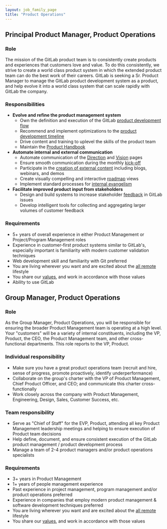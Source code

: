 ```yaml
---
layout: job_family_page
title: "Product Operations"
---
```


## Principal Product Manager, Product Operations

### Role

The mission of the GitLab product team is to consistently create products and experiences that customers love and value.  To do this consistently, we strive to create a world class product system in which the extended product team can do the best work of their careers.  GitLab is seeking a Sr. Product Manager to manage the GitLab product development system as a product, and help evolve it into a world class system that can scale rapidly with GitLab the company.

### Responsibilities
- **Evolve and refine the product management system**
  - Own the definition and execution of the GitLab [product development flow](https://about.gitlab.com/handbook/product-development-flow/)
  - Recommend and implement optimizations to the [product development timeline](https://about.gitlab.com/handbook/engineering/workflow/#product-development-timeline)
  - Drive content and training to uplevel the skills of the product team
  - Maintain the [Product Handbook](/handbook/product)
- **Automate internal and external communication**
  - Automate communication of the [Direction](/handbook/product/product-management/process/#section-and-stage-direction) and [Vision](/handbook/product/product-management/process/#category-direction) pages
  - Ensure smooth communication during the monthly [kick-off](/handbook/product/product-management/process/#kickoff-meetings)
  - Participate in the [creation of external content](/handbook/product/product-processes/#communication#writing-about-features) including blogs, webinars, and demos
  - Create visually compelling and interactive [roadmap](/handbook/product/#3-month-roadmap) views
  - Implement standard processes for [internal evangelism](/handbook/product/product-processes/#communication#internal-and-external-evangelization)
- **Facilitate improved product input from stakeholders**
  - Design and build systems to increase stakeholder [feedback](/handbook/product/how-to-engage/#how-do-i-share-feedback) in GitLab issues
  - Develop intelligent tools for collecting and aggregating larger volumes of customer feedback

### Requirements

- 5+ years of overall experience in either Product Management or Project/Program Management roles
- Experience in customer-first product systems similar to GitLab's, especially important is familiarity with modern customer validation techniques
- Web development skill and familiarity with Git preferred
- You are living wherever you want and are excited about the [all remote](https://about.gitlab.com/company/culture/all-remote/) lifestyle
- You share our [values](/handbook/values/), and work in accordance with those values
- Ability to use GitLab

## Group Manager, Product Operations

### Role

As the Group Manager, Product Operations, you will be responsible for ensuring the broader Product Management team is operating at a high level.  Your "customers" will be a variety of internal constituents, including the VP, Product, the CEO, the Product Management team, and other cross-functional departments.  This role reports to the VP, Product.

### Individual responsibility

- Make sure you have a great product operations team (recruit and hire, sense of progress, promote proactively, identify underperformance)
- Collaborate on the group's charter with the VP of Product Management, Chief Product Officer, and CEO; and communicate this charter cross-functionally
- Work closely across the company with Product Management, Engineering, Design, Sales, Customer Success, etc.

### Team responsibility

- Serve as "Chief of Staff" for the EVP, Product, attending all key Product Management leadership meetings and helping to ensure execution of Product team decisions
- Help define, document, and ensure consistent execution of the GitLab product management / product development process
- Manage a team of 2-4 product managers and/or product operations specialists

### Requirements

* 3+ years in Product Management
* 1+ years of people management experience
* Past experience in project management, program management and/or product operations preferred
* Experience in companies that employ modern product management & software development techniques preferred
* You are living wherever you want and are excited about the [all remote](https://about.gitlab.com/company/culture/all-remote/) lifestyle
* You share our [values](/handbook/values/), and work in accordance with those values
